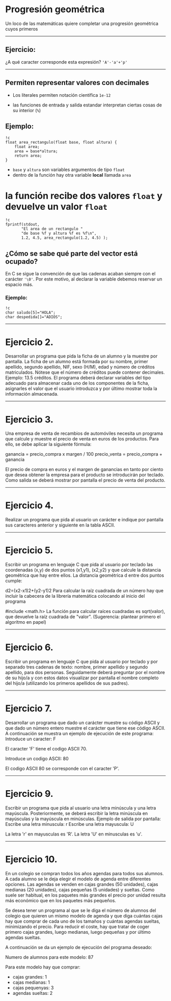 
# Progresión geométrica

Un loco de las matemáticas quiere completar una progresión geométrica cuyos primeros 

---

## Ejercicio:

¿A qué caracter corresponde esta expresión? `'A'-'a'+'p'`


---------

## Permiten representar valores con decimales
- Los literales permiten notación científica `1e-12`

- las funciones de entrada y salida estandar interpretan ciertas cosas de su interior (`%`)


## Ejemplo:

	!c
	float area_rectangulo(float base, float altura) {
		float area;
		area = base*altura;
		return area;
	}

- `base` y `altura` son variables argumentos de tipo `float`
- dentro de la función hay otra variable **local** llamada `area` 

# la función recibe dos valores `float` y devuelve un valor `float`

	!c
	fprintf(stdout,
	       "El area de un rectangulo "
	       "de base %f y altura %f es %f\n",
	       1.2, 4.5, area_rectangulo(1.2, 4.5) );

## ¿Cómo se sabe qué parte del vector está ocupado?

En C se sigue la convención de que las cadenas acaban siempre con el carácter `'\0'`.
Por este motivo, al declarar la variable debemos reservar un espacio más.

### Ejemplo:

	!c
	char saludo[5]="HOLA";
	char despedida[]="ADIOS";


---

# Ejercicio 2.

Desarrollar un programa que pida la ficha de un alumno y la muestre por pantalla. 
La ficha de un alumno está formada por su nombre, primer apellido, segundo apellido, NIF, sexo (H/M), edad y número de créditos matriculados. 
Nótese que el número de créditos puede contener decimales. Ejemplo: 13.5 créditos. 
El programa deberá declarar variables del tipo adecuado para almacenar cada uno de los componentes de la ficha, asignarles el valor que el usuario introduzca y por último mostrar toda la información almacenada. 

---

# Ejercicio 3.

Una empresa de venta de recambios de automóviles necesita un programa que calcule y muestre el precio de venta en euros de los productos. Para ello, se debe aplicar la siguiente fórmula:

ganancia = precio_compra x margen / 100
precio_venta = precio_compra + ganancia

El precio de compra en euros y el margen de ganancias en tanto por ciento que desea obtener la empresa para el producto se introducirán por teclado. Como salida se deberá mostrar por pantalla el precio de venta del producto. 

---

# Ejercicio 4.

Realizar un programa que pida al usuario un carácter e indique por pantalla sus caracteres anterior y siguiente en la tabla ASCII. 

---

# Ejercicio 5.

Escribir un programa en lenguaje C que pida al usuario por teclado las coordenadas (x,y) de dos puntos (x1,y1), (x2,y2) y que calcule la distancia geométrica que hay entre ellos. 
La distancia geométrica d entre dos puntos cumple:

d2=(x2-x1)2+(y2-y1)2
Para calcular la raíz cuadrada de un número hay que incluir la cabecera de la librería matemática colocando al inicio del programa

#include <math.h>
La función para calcular raíces cuadradas es sqrt(valor), que devuelve la raíz cuadrada de "valor". (Sugerencia: plantear primero el algoritmo en papel) 

---

# Ejercicio 6.

Escribir un programa en lenguaje C que pida al usuario por teclado y por separado tres cadenas de texto: nombre, primer apellido y segundo apellido, para dos personas. Seguidamente deberá preguntar por el nombre de su hijo/a y con estos datos visualizar por pantalla el nombre completo del hijo/a (utilizando los primeros apellidos de sus padres). 

---

# Ejercicio 7.

Desarrollar un programa que dado un carácter muestre su código ASCII y que dado un número entero muestre el carácter que tiene ese código ASCII. 
A continuación se muestra un ejemplo de ejecución de este programa: 
Introduce un caracter: F

El caracter 'F' tiene el codigo ASCII 70.

Introduce un codigo ASCII: 80

El codigo ASCII 80 se corresponde con el caracter 'P'.

---

# Ejercicio 9.

Escribir un programa que pida al usuario una letra minúscula y una letra mayúscula. Posteriormente, se deberá escribir la letra minúscula en mayúsculas y la mayúscula en minúsculas. 
Ejemplo de salida por pantalla: 
Escribe una letra minuscula: r
Escribe una letra mayuscula: U

La letra 'r' en mayusculas es 'R'.
La letra 'U' en minusculas es 'u'.


---

# Ejercicio 10.

En un colegio se compran todos los años agendas para todos sus alumnos. A cada alumno se le deja elegir el modelo de agenda entre diferentes opciones. Las agendas se venden en cajas grandes (50 unidades), cajas medianas (20 unidades), cajas pequeñas (5 unidades) y sueltas. Como suele ser habitual, en los paquetes más grandes el precio por unidad resulta más económico que en los paquetes más pequeños.

Se desea tener un programa al que se le diga el número de alumnos del colegio que quieren un mismo modelo de agenda y que diga cuántas cajas hay que comprar de cada uno de los tamaños y cuántas agendas sueltas, minimizando el precio. Para reducir el coste, hay que tratar de coger primero cajas grandes, luego medianas, luego pequeñas y por último agendas sueltas.

A continuación se da un ejemplo de ejecución del programa deseado:

Numero de alumnos para este modelo: 87

Para este modelo hay que comprar:
 - cajas grandes:   1
 - cajas medianas:  1
 - cajas pequenyas: 3
 - agendas sueltas: 2

